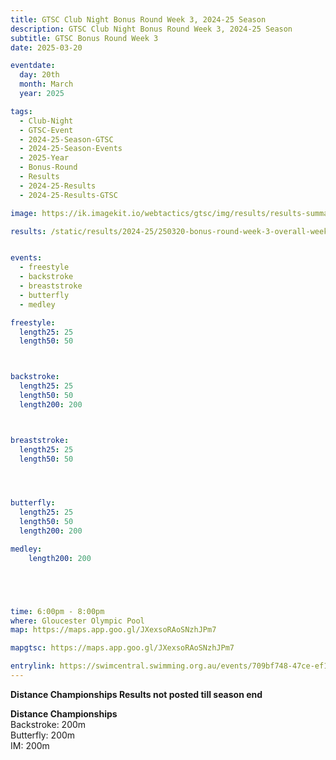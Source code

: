 ```yaml
---
title: GTSC Club Night Bonus Round Week 3, 2024-25 Season
description: GTSC Club Night Bonus Round Week 3, 2024-25 Season
subtitle: GTSC Bonus Round Week 3
date: 2025-03-20

eventdate:
  day: 20th
  month: March
  year: 2025

tags:
  - Club-Night
  - GTSC-Event
  - 2024-25-Season-GTSC
  - 2024-25-Season-Events
  - 2025-Year
  - Bonus-Round
  - Results
  - 2024-25-Results
  - 2024-25-Results-GTSC

image: https://ik.imagekit.io/webtactics/gtsc/img/results/results-summary-17.jpg

results: /static/results/2024-25/250320-bonus-round-week-3-overall-week-17-gtsc-club-night-results.pdf


events:
  - freestyle
  - backstroke
  - breaststroke
  - butterfly
  - medley

freestyle:
  length25: 25
  length50: 50



backstroke:
  length25: 25
  length50: 50
  length200: 200



breaststroke:
  length25: 25
  length50: 50




butterfly:
  length25: 25
  length50: 50
  length200: 200

medley:
    length200: 200





time: 6:00pm - 8:00pm
where: Gloucester Olympic Pool
map: https://maps.app.goo.gl/JXexsoRAoSNzhJPm7

mapgtsc: https://maps.app.goo.gl/JXexsoRAoSNzhJPm7

entrylink: https://swimcentral.swimming.org.au/events/709bf748-47ce-ef11-8ee9-000d3a6b6147/detail
---
```

<strong>Distance Championships Results not posted till season end</strong>

<strong>Distance Championships</strong><br/>
Backstroke: 200m<br/>
Butterfly: 200m<br/>
IM: 200m



